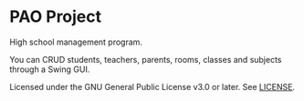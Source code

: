 # PAO Project

High school management program.

You can CRUD students, teachers, parents, rooms, classes and subjects through a Swing GUI.

Licensed under the GNU General Public License v3.0 or later. See [LICENSE](./LICENSE).
